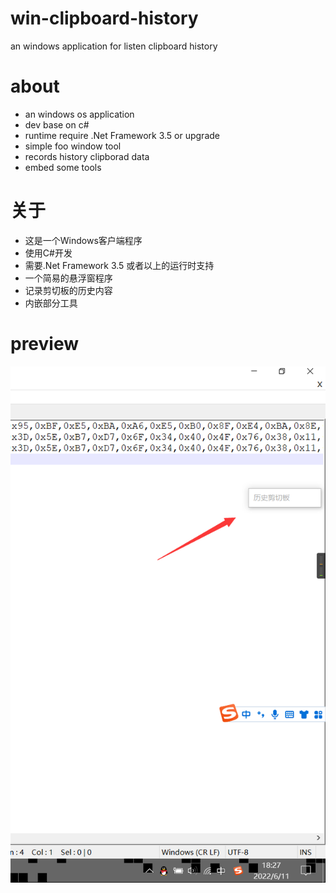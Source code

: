 # win-clipboard-history
an windows application for listen clipboard history
# about
- an windows os application
- dev base on c#
- runtime require .Net Framework 3.5 or upgrade
- simple foo window tool
- records history clipborad data
- embed some tools
# 关于
- 这是一个Windows客户端程序
- 使用C#开发
- 需要.Net Framework 3.5 或者以上的运行时支持
- 一个简易的悬浮窗程序
- 记录剪切板的历史内容
- 内嵌部分工具
# preview
![image](https://raw.githubusercontent.com/Ice2Faith/win-clipboard-history/main/preview/win-his-01.png)
